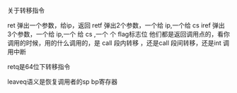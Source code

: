 
关于转移指令

ret  弹出一个参数，给ip，返回
retf 弹出2个参数，一个给 ip,一个给 cs
iref 弹出 3个参数，一个给 ip,一个 给 cs ,一个 个 flag标志位
他们都是返回调用点的，看你调用的时候，用的什么调用的，是 call 段内转移  ，还是call 段间转移，还是int 调用中断

retq是64位下转移指令

leaveq语义是恢复调用者的sp bp寄存器
